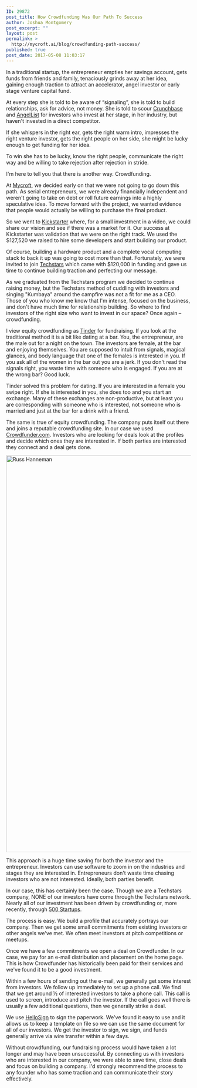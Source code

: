 ```yaml
---
ID: 29872
post_title: How Crowdfunding Was Our Path To Success
author: Joshua Montgomery
post_excerpt: ""
layout: post
permalink: >
  http://mycroft.ai/blog/crowdfunding-path-success/
published: true
post_date: 2017-05-08 11:03:17
---
```

In a traditional startup, the entrepreneur empties her savings account, gets funds from friends and family, tenaciously grinds away at her idea, gaining enough traction to attract an accelerator, angel investor or early stage venture capital fund.

At every step she is told to be aware of “signaling”, she is told to build relationships, ask for advice, not money. She is told to scour <a href="http://www.crunchbase.com">Crunchbase</a> and <a href="https://angel.co">AngelList</a> for investors who invest at her stage, in her industry, but haven't invested in a direct competitor.

If she whispers in the right ear, gets the right warm intro, impresses the right venture investor, gets the right people on her side, she might be lucky enough to get funding for her idea.

To win she has to be lucky, know the right people, communicate the right way and be willing to take rejection after rejection in stride.

I'm here to tell you that there is another way. Crowdfunding.

At <a href="https://mycroft.ai">Mycroft</a>, we decided early on that we were not going to go down this path. As serial entrepreneurs, we were already financially independent and weren't going to take on debt or roll future earnings into a highly speculative idea. To move forward with the project, we wanted evidence that people would actually be willing to purchase the final product.

So we went to <a href="https://www.kickstarter.com">Kickstarter</a> where, for a small investment in a video, we could share our vision and see if there was a market for it. Our success at Kickstarter was validation that we were on the right track. We used the $127,520 we raised to hire some developers and start building our product.

Of course, building a hardware product and a complete vocal computing stack to back it up was going to cost more than that. Fortunately, we were invited to join <a href="http://www.techstars.com">Techstars</a> which came with $120,000 in funding and gave us time to continue building traction and perfecting our message.

As we graduated from the Techstars program we decided to continue raising money, but the Techstars method of cuddling with investors and singing "Kumbaya" around the campfire was not a fit for me as a CEO. Those of you who know me know that I'm intense, focused on the business, and don't have much time for relationship building. So where to find investors of the right size who want to invest in our space? Once again – crowdfunding.

I view equity crowdfunding as <a href="https://en.wikipedia.org/wiki/Tinder_(app)">Tinder</a> for fundraising. If you look at the traditional method it is a bit like dating at a bar. You, the entrepreneur, are the male out for a night on the town. The investors are female, at the bar and enjoying themselves. You are supposed to intuit from signals, magical glances, and body language that one of the females is interested in you. If you ask all of the women in the bar out you are a jerk. If you don't read the signals right, you waste time with someone who is engaged. If you are at the wrong bar? Good luck.

Tinder solved this problem for dating. If you are interested in a female you swipe right. If she is interested in you, she does too and you start an exchange. Many of these exchanges are non-productive, but at least you are corresponding with someone who is interested, not someone who is married and just at the bar for a drink with a friend.

The same is true of equity crowdfunding. The company puts itself out there and joins a reputable crowdfunding site. In our case we used <a href="https://www.crowdfunder.com">Crowdfunder.com</a>. Investors who are looking for deals look at the profiles and decide which ones they are interested in. If both parties are interested they connect and a deal gets done.

<img class="alignleft wp-image-29885 size-full" src="https://mycroft.ai/wp-content/uploads/2017/05/russ_1920px_edited.png" alt="Russ Hanneman" width="1920" height="1080" />

This approach is a huge time saving for both the investor and the entrepreneur. Investors can use software to zoom in on the industries and stages they are interested in. Entrepreneurs don't waste time chasing investors who are not interested. Ideally, both parties benefit.

In our case, this has certainly been the case. Though we are a Techstars company, NONE of our investors have come through the Techstars network. Nearly all of our investment has been driven by crowdfunding or, more recently, through <a href="https://500.co">500 Startups</a>.

The process is easy. We build a profile that accurately portrays our company. Then we get some small commitments from existing investors or other angels we've met. We often meet investors at pitch competitions or meetups.

Once we have a few commitments we open a deal on Crowdfunder. In our case, we pay for an e-mail distribution and placement on the home page. This is how Crowdfunder has historically been paid for their services and we've found it to be a good investment.

Within a few hours of sending out the e-mail, we generally get some interest from investors. We follow up immediately to set up a phone call. We find that we get around ½ of interested investors to take a phone call. This call is used to screen, introduce and pitch the investor. If the call goes well there is usually a few additional questions, then we generally strike a deal.

We use <a href="http://www.hellosign.com">HelloSign</a> to sign the paperwork. We've found it easy to use and it allows us to keep a template on file so we can use the same document for all of our investors. We get the investor to sign, we sign, and funds generally arrive via wire transfer within a few days.

Without crowdfunding, our fundraising process would have taken a lot longer and may have been unsuccessful. By connecting us with investors who are interested in our company, we were able to save time, close deals and focus on building a company. I'd strongly recommend the process to any founder who has some traction and can communicate their story effectively.